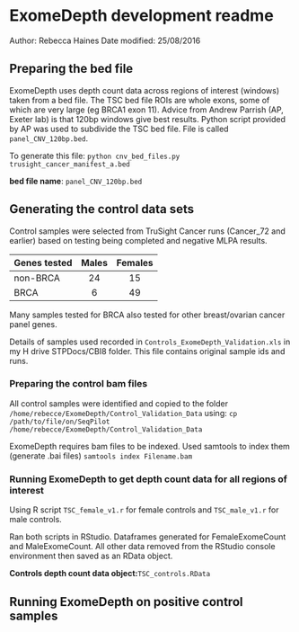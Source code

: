 # ExomeDepth development readme

Author: Rebecca Haines
Date modified: 25/08/2016

## Preparing the bed file

ExomeDepth uses depth count data across regions of interest (windows) taken from a bed file. The TSC bed file ROIs are whole exons, some of which are very large (eg BRCA1 exon 11). Advice from Andrew Parrish (AP, Exeter lab) is that 120bp windows give best results. Python script provided by AP was used to subdivide the TSC bed file. File is called `panel_CNV_120bp.bed`. 

To generate this file:
`python cnv_bed_files.py trusight_cancer_manifest_a.bed`

**bed file name**: `panel_CNV_120bp.bed`

## Generating the control data sets

Control samples were selected from TruSight Cancer runs (Cancer_72 and earlier) based on testing being completed and negative MLPA results.

|Genes tested|Males    |Females  |
|------------|:-------:|:-------:|
|non-BRCA    |24       |15       |
|BRCA        |6        |49       |

Many samples tested for BRCA also tested for other breast/ovarian cancer panel genes.

Details of samples used recorded in `Controls_ExomeDepth_Validation.xls` in my H drive STPDocs/CBI8 folder. This file contains original sample ids and runs.

### Preparing the control bam files

All control samples were identified and copied to the folder `/home/rebecce/ExomeDepth/Control_Validation_Data` using:
`cp /path/to/file/on/SeqPilot /home/rebecce/ExomeDepth/Control_Validation_Data`

ExomeDepth requires bam files to be indexed. Used samtools to index them (generate .bai files)
`samtools index Filename.bam`

### Running ExomeDepth to get depth count data for all regions of interest

Using R script `TSC_female_v1.r` for female controls and `TSC_male_v1.r` for male controls.

Ran both scripts in RStudio. Dataframes generated for FemaleExomeCount and MaleExomeCount. All other data removed from the RStudio console environment then saved as an RData object. 

**Controls depth count data object:**`TSC_controls.RData`

## Running ExomeDepth on positive control samples

